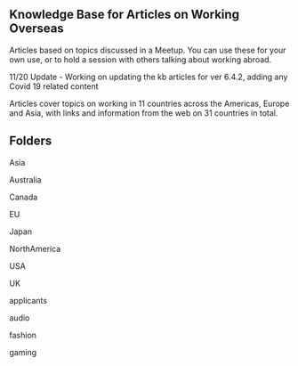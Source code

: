 ## Knowledge Base for Articles on Working Overseas

Articles based on topics discussed in a Meetup. You can use these for your own use, or to hold a session with others talking about working abroad.

11/20 Update - Working on updating the kb articles for ver 6.4.2, adding any Covid 19 related content

Articles cover topics on working in 11 countries across the Americas, Europe and Asia, with links and information from the web on 31 countries in total.

## Folders

Asia

Australia

Canada

EU

Japan

NorthAmerica

USA

UK

applicants

audio

fashion

gaming



